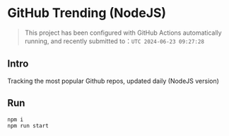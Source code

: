 # GitHub Trending (NodeJS)

> This project has been configured with GitHub Actions automatically running, and recently submitted to：`UTC 2024-06-23 09:27:28`

## Intro

Tracking the most popular Github repos, updated daily (NodeJS version)

## Run

```bash
npm i
npm run start
```
